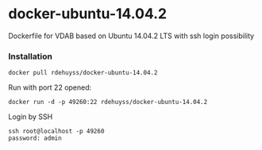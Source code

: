 docker-ubuntu-14.04.2
============================

Dockerfile for VDAB based on Ubuntu 14.04.2 LTS with ssh login possibility

### Installation
```
docker pull rdehuyss/docker-ubuntu-14.04.2
```

Run with port 22 opened:
```
docker run -d -p 49260:22 rdehuyss/docker-ubuntu-14.04.2
```

Login by SSH
```
ssh root@localhost -p 49260
password: admin
```
